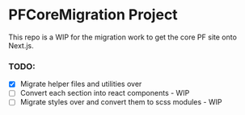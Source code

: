 # PFCoreMigration Project

This repo is a WIP for the migration work to get the core PF site onto Next.js.

### TODO:
 -[x] Migrate helper files and utilities over 
 -[ ] Convert each section into react components - WIP
 -[ ] Migrate styles over and convert them to scss modules - WIP